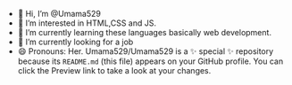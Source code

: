 - 👋 Hi, I’m @Umama529
- 👀 I’m interested in HTML,CSS and JS.
- 🌱 I’m currently learning these languages basically web development.
- 💞️ I’m currently looking for a job
- 😄 Pronouns: Her.
Umama529/Umama529 is a ✨ special ✨ repository because its `README.md` (this file) appears on your GitHub profile.
You can click the Preview link to take a look at your changes.
